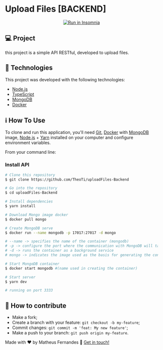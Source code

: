# Upload Files [BACKEND]
<p align="center">
<a href="https://insomnia.rest/run/?label=uploadFiles&uri=http%3A%2F%2Flocalhost%3A3333%2Fuploads" target="_blank"><img src="https://insomnia.rest/images/run.svg" alt="Run in Insomnia"></a>
</P>

## 💻 Project

this project is a simple API RESTful, developed to upload files.

## :rocket: Technologies

This project was developed with the following technologies:

- [Node.js][nodejs]
- [TypeScript][typescript]
- [MongoDB][mongodb]
- [Docker][docker]
## :information_source: How To Use

To clone and run this application, you'll need [Git](https://git-scm.com), [Docker][docker] with [MongoDB][mongodb] image, [Node.js][nodejs] + [Yarn][yarn] installed on your computer and configure environment variables.

From your command line:

### Install API 

```bash
# Clone this repository
$ git clone https://github.com/TheoTi/uploadFiles-Backend

# Go into the repository
$ cd uploadFiles-Backend

# Install dependencies
$ yarn install

# Download Mongo image docker
$ docker pull mongo

# Create MongoDB serve
$ docker run --name mongodb -p 17017:27017 -d mongo

# --name -> specifies the name of the container (mongodb)
# -p -> configure the port where the communication with MongoDB will take place(default 27017)
# -d -> runs the container as a background service
# mongo -> indicates the image used as the basis for generating the container

# Start MongoDB container
$ docker start mongodb #(name used in creating the container)

# Start server
$ yarn dev

# running on port 3333
```

## 🤔 How to contribute

-  Make a fork;
-  Create a branch with your feature: `git checkout -b my-feature`;
-  Commit changes: `git commit -m 'feat: My new feature'`;
-  Make a push to your branch: `git push origin my-feature`.

Made with ♥ by Matheus Fernandes :wave: [Get in touch!](https://www.linkedin.com/in/matheus-ventura-14919118a/)

[nodejs]: https://nodejs.org/
[typescript]: https://www.typescriptlang.org/
[yarn]: https://yarnpkg.com/
[mongodb]: https://www.mongodb.com/
[docker]: https://www.docker.com/
